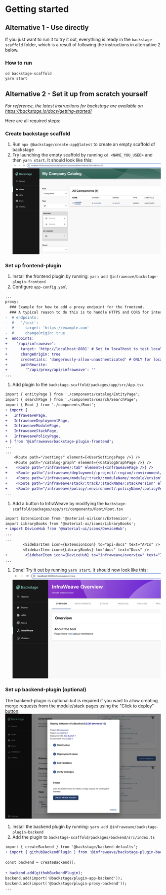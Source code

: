 
# Getting started




## Alternative 1 - Use directly

If you just want to run it to try it out, everything is ready in the `backstage-scaffold` folder, which is a result of following the instructions in alternative 2 below.

### How to run

```
cd backstage-scaffold
yarn start
```

## Alternative 2 - Set it up from scratch yourself

*For reference, the latest instructions for backstage are available on https://backstage.io/docs/getting-started/*

Here are all required steps:

### Create backstage scaffold

1. Run `npx @backstage/create-app@latest` to create an empty scaffold of backstage
1. Try launching the empty scaffold by running `cd <NAME_YOU_USED>` and then `yarn start`. It should look like this: ![](./images/initial-scaffold.png)

### Set up frontend-plugin

1. Install the frontend plugin by running: `yarn add @infraweave/backstage-plugin-frontend`
1. Configure `app-config.yaml`
```diff
...
proxy:
  ### Example for how to add a proxy endpoint for the frontend.
  ### A typical reason to do this is to handle HTTPS and CORS for internal services.
-  # endpoints:
-  #   '/test':
-  #     target: 'https://example.com'
-  #     changeOrigin: true
+  endpoints:
+    '/api/infraweave':
+      target: 'http://localhost:8081' # Set to localhost to test locally
+      changeOrigin: true
+      credentials: 'dangerously-allow-unauthenticated' # ONLY for local testing
+      pathRewrite:
+        '^/api/proxy/api/infraweave': ''
...
```
1. Add plugin to the `backstage-scaffold/packages/app/src/App.tsx`
```diff
import { entityPage } from './components/catalog/EntityPage';
import { searchPage } from './components/search/SearchPage';
import { Root } from './components/Root';
+ import {
+   InfraweavePage,
+   InfraweaveDeploymentPage,
+   InfraweaveModulePage,
+   InfraweaveStackPage,
+   InfraweavePolicyPage,
+ } from '@infraweave/backstage-plugin-frontend';
...
...
    <Route path="/settings" element={<UserSettingsPage />} />
    <Route path="/catalog-graph" element={<CatalogGraphPage />} />
+    <Route path="/infraweave/:tab" element={<InfraweavePage />} />
+    <Route path="/infraweave/deployment/:project/:region/:environment/:deploymentId/:tab" element={<InfraweaveDeploymentPage />} />
+    <Route path="/infraweave/module/:track/:moduleName/:moduleVersion" element={<InfraweaveModulePage />} />
+    <Route path="/infraweave/stack/:track/:stackName/:stackVersion" element={<InfraweaveStackPage />} />
+    <Route path="/infraweave/policy/:environment/:policyName/:policyVersion" element={<InfraweavePolicyPage />} />
...
```
1. Add a button to InfraWeave by modifying the `backstage-scaffold/packages/app/src/components/Root/Root.tsx`
```diff
import ExtensionIcon from '@material-ui/icons/Extension';
import LibraryBooks from '@material-ui/icons/LibraryBooks';
+ import DeviceHub from '@material-ui/icons/DeviceHub';
...
...
        <SidebarItem icon={ExtensionIcon} to="api-docs" text="APIs" />
        <SidebarItem icon={LibraryBooks} to="docs" text="Docs" />
+        <SidebarItem icon={DeviceHub} to="infraweave/overview" text="InfraWeave" />
...
```
1. Done! Try it out by running `yarn start`. It should now look like this: ![](./images/success.png)

### Set up backend-plugin (optional)

The backend-plugin is optional but is required if you want to allow creating merge requests from the module/stack pages using the ["Click to deploy" button](https://preview.infraweave.io/functionality/examples/#backstage): ![](./images/pull-request.png)

1. Install the backend plugin by running: `yarn add @infraweave/backstage-plugin-backend`
1. Add the plugin to `backstage-scaffold/packages/backend/src/index.ts`
```diff
import { createBackend } from '@backstage/backend-defaults';
+ import { githubBackendPlugin } from '@infraweave/backstage-plugin-backend';

const backend = createBackend();

+ backend.add(githubBackendPlugin);
backend.add(import('@backstage/plugin-app-backend'));
backend.add(import('@backstage/plugin-proxy-backend'));
...
```